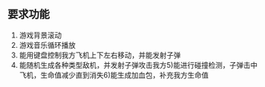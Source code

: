 <!--
 * @Description: 
 * @Author: DJ
 * @Date: 2021-05-26 11:29:22
 * @LastEditTime: 2021-05-26 11:32:26
 * @LastEditors: DJ
-->

## 要求功能
1. 游戏背景滚动
2. 游戏音乐循环播放
3. 能用键盘控制我方飞机上下左右移动，并能发射子弹
4. 能随机生成各种类型敌机，并发射子弹攻击我方5)能进行碰撞检测，子弹击中飞机，生命值减少直到消失6)能生成加血包，补充我方生命值
